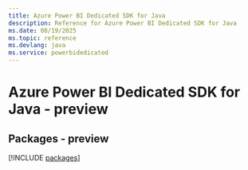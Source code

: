 ```yaml
---
title: Azure Power BI Dedicated SDK for Java
description: Reference for Azure Power BI Dedicated SDK for Java
ms.date: 08/19/2025
ms.topic: reference
ms.devlang: java
ms.service: powerbidedicated
---
```

# Azure Power BI Dedicated SDK for Java - preview
## Packages - preview
[!INCLUDE [packages](power-bi-dedicated-index.md)]